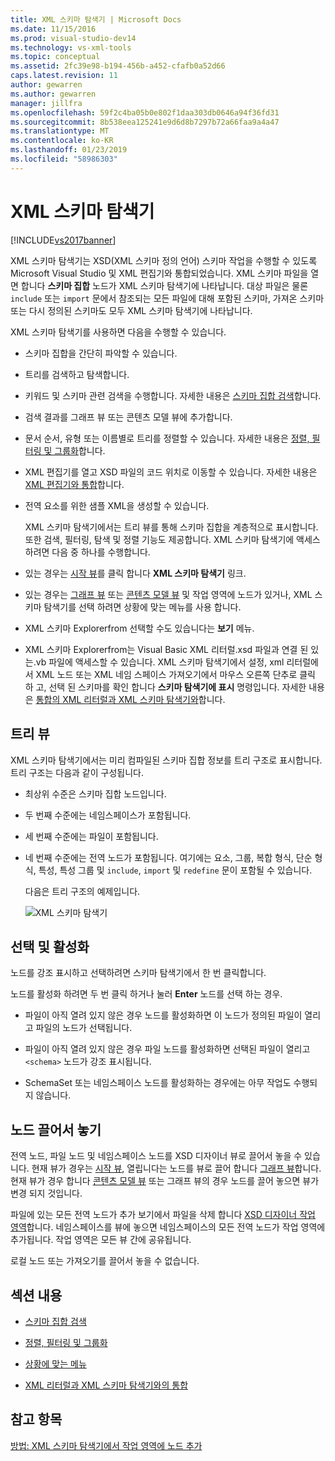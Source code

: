 ```yaml
---
title: XML 스키마 탐색기 | Microsoft Docs
ms.date: 11/15/2016
ms.prod: visual-studio-dev14
ms.technology: vs-xml-tools
ms.topic: conceptual
ms.assetid: 2fc39e98-b194-456b-a452-cfafb0a52d66
caps.latest.revision: 11
author: gewarren
ms.author: gewarren
manager: jillfra
ms.openlocfilehash: 59f2c4ba05b0e802f1daa303db0646a94f36fd31
ms.sourcegitcommit: 8b538eea125241e9d6d8b7297b72a66faa9a4a47
ms.translationtype: MT
ms.contentlocale: ko-KR
ms.lasthandoff: 01/23/2019
ms.locfileid: "58986303"
---
```

# <a name="xml-schema-explorer"></a>XML 스키마 탐색기
[!INCLUDE[vs2017banner](../includes/vs2017banner.md)]

  
XML 스키마 탐색기는 XSD(XML 스키마 정의 언어) 스키마 작업을 수행할 수 있도록 Microsoft Visual Studio 및 XML 편집기와 통합되었습니다. XML 스키마 파일을 열면 합니다 **스키마 집합** 노드가 XML 스키마 탐색기에 나타납니다. 대상 파일은 물론 `include` 또는 `import` 문에서 참조되는 모든 파일에 대해 포함된 스키마, 가져온 스키마 또는 다시 정의된 스키마도 모두 XML 스키마 탐색기에 나타납니다.  
  
 XML 스키마 탐색기를 사용하면 다음을 수행할 수 있습니다.  
  
- 스키마 집합을 간단히 파악할 수 있습니다.  
  
- 트리를 검색하고 탐색합니다.  
  
- 키워드 및 스키마 관련 검색을 수행합니다. 자세한 내용은 [스키마 집합 검색](../xml-tools/searching-the-schema-set.md)합니다.  
  
- 검색 결과를 그래프 뷰 또는 콘텐츠 모델 뷰에 추가합니다.  
  
- 문서 순서, 유형 또는 이름별로 트리를 정렬할 수 있습니다. 자세한 내용은 [정렬, 필터링 및 그룹화](../xml-tools/sorting-filtering-and-grouping-xml-schema-explorer.md)합니다.  
  
- XML 편집기를 열고 XSD 파일의 코드 위치로 이동할 수 있습니다. 자세한 내용은 [XML 편집기와 통합](../xml-tools/integration-with-xml-editor.md)합니다.  
  
- 전역 요소를 위한 샘플 XML을 생성할 수 있습니다.  
  
  XML 스키마 탐색기에서는 트리 뷰를 통해 스키마 집합을 계층적으로 표시합니다. 또한 검색, 필터링, 탐색 및 정렬 기능도 제공합니다. XML 스키마 탐색기에 액세스하려면 다음 중 하나를 수행합니다.  
  
- 있는 경우는 [시작 뷰](../xml-tools/start-view.md)를 클릭 합니다 **XML 스키마 탐색기** 링크.  
  
- 있는 경우는 [그래프 뷰](../xml-tools/graph-view.md) 또는 [콘텐츠 모델 뷰](../xml-tools/content-model-view.md) 및 작업 영역에 노드가 있거나, XML 스키마 탐색기를 선택 하려면 상황에 맞는 메뉴를 사용 합니다.  
  
- XML 스키마 Explorerfrom 선택할 수도 있습니다는 **보기** 메뉴.  
  
- XML 스키마 Explorerfrom는 Visual Basic XML 리터럴.xsd 파일과 연결 된 있는.vb 파일에 액세스할 수 있습니다. XML 스키마 탐색기에서 설정, xml 리터럴에서 XML 노드 또는 XML 네임 스페이스 가져오기에서 마우스 오른쪽 단추로 클릭 하 고, 선택 된 스키마를 확인 합니다 **스키마 탐색기에 표시** 명령입니다. 자세한 내용은 [통합의 XML 리터럴과 XML 스키마 탐색기와](../xml-tools/integration-of-xml-literals-with-xml-schema-explorer.md)합니다.  
  
## <a name="tree-view"></a>트리 뷰  
 XML 스키마 탐색기에서는 미리 컴파일된 스키마 집합 정보를 트리 구조로 표시합니다. 트리 구조는 다음과 같이 구성됩니다.  
  
- 최상위 수준은 스키마 집합 노드입니다.  
  
- 두 번째 수준에는 네임스페이스가 포함됩니다.  
  
- 세 번째 수준에는 파일이 포함됩니다.  
  
- 네 번째 수준에는 전역 노드가 포함됩니다. 여기에는 요소, 그룹, 복합 형식, 단순 형식, 특성, 특성 그룹 및 `include`, `import` 및 `redefine` 문이 포함될 수 있습니다.  
  
  다음은 트리 구조의 예제입니다.  
  
  ![XML 스키마 탐색기](../xml-tools/media/xmlschemaexplorer.gif "XMLSchemaExplorer")  
  
## <a name="selection-and-activation"></a>선택 및 활성화  
 노드를 강조 표시하고 선택하려면 스키마 탐색기에서 한 번 클릭합니다.  
  
 노드를 활성화 하려면 두 번 클릭 하거나 눌러 **Enter** 노드를 선택 하는 경우.  
  
-   파일이 아직 열려 있지 않은 경우 노드를 활성화하면 이 노드가 정의된 파일이 열리고 파일의 노드가 선택됩니다.  
  
-   파일이 아직 열려 있지 않은 경우 파일 노드를 활성화하면 선택된 파일이 열리고 `<schema>` 노드가 강조 표시됩니다.  
  
-   SchemaSet 또는 네임스페이스 노드를 활성화하는 경우에는 아무 작업도 수행되지 않습니다.  
  
## <a name="draging-and-dropping-nodes"></a>노드 끌어서 놓기  
 전역 노드, 파일 노드 및 네임스페이스 노드를 XSD 디자이너 뷰로 끌어서 놓을 수 있습니다. 현재 뷰가 경우는 [시작 뷰](../xml-tools/start-view.md), 열립니다는 노드를 뷰로 끌어 합니다 [그래프 뷰](../xml-tools/graph-view.md)합니다. 현재 뷰가 경우 합니다 [콘텐츠 모델 뷰](../xml-tools/content-model-view.md) 또는 그래프 뷰의 경우 노드를 끌어 놓으면 뷰가 변경 되지 것입니다.  
  
 파일에 있는 모든 전역 노드가 추가 보기에서 파일을 삭제 합니다 [XSD 디자이너 작업 영역](../xml-tools/xml-schema-designer-workspace.md)합니다. 네임스페이스를 뷰에 놓으면 네임스페이스의 모든 전역 노드가 작업 영역에 추가됩니다. 작업 영역은 모든 뷰 간에 공유됩니다.  
  
 로컬 노드 또는 가져오기를 끌어서 놓을 수 없습니다.  
  
## <a name="in-this-section"></a>섹션 내용  
  
-   [스키마 집합 검색](../xml-tools/searching-the-schema-set.md)  
  
-   [정렬, 필터링 및 그룹화](../xml-tools/sorting-filtering-and-grouping-xml-schema-explorer.md)  
  
-   [상황에 맞는 메뉴](../xml-tools/context-menus-xml-schema-explorer.md)  
  
-   [XML 리터럴과 XML 스키마 탐색기와의 통합](../xml-tools/integration-of-xml-literals-with-xml-schema-explorer.md)  
  
## <a name="see-also"></a>참고 항목  
 [방법: XML 스키마 탐색기에서 작업 영역에 노드 추가](../xml-tools/how-to-add-nodes-to-the-workspace-from-the-xml-schema-explorer.md)
